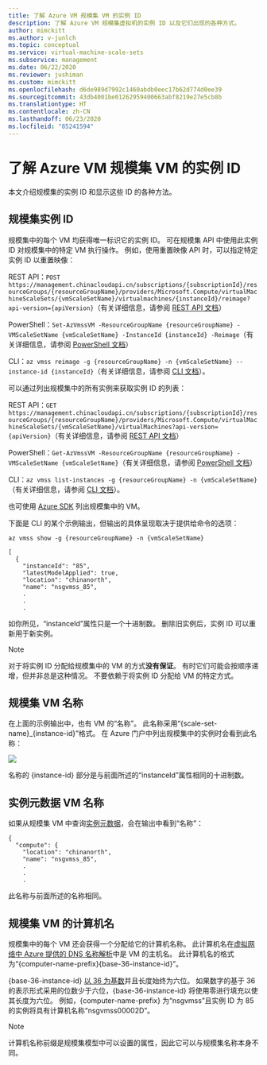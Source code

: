 ```yaml
---
title: 了解 Azure VM 规模集 VM 的实例 ID
description: 了解 Azure VM 规模集虚拟机的实例 ID 以及它们出现的各种方式。
author: mimckitt
ms.author: v-junlch
ms.topic: conceptual
ms.service: virtual-machine-scale-sets
ms.subservice: management
ms.date: 06/22/2020
ms.reviewer: jushiman
ms.custom: mimckitt
ms.openlocfilehash: d6de989d7992c1460abdb0eec17b62d774d0ee39
ms.sourcegitcommit: 43db4001be01262959400663abf8219e27e5cb8b
ms.translationtype: HT
ms.contentlocale: zh-CN
ms.lasthandoff: 06/23/2020
ms.locfileid: "85241594"
---
```

# <a name="understand-instance-ids-for-azure-vm-scale-set-vms"></a>了解 Azure VM 规模集 VM 的实例 ID
本文介绍规模集的实例 ID 和显示这些 ID 的各种方法。

## <a name="scale-set-instance-ids"></a>规模集实例 ID

规模集中的每个 VM 均获得唯一标识它的实例 ID。 可在规模集 API 中使用此实例 ID 对规模集中的特定 VM 执行操作。 例如，使用重置映像 API 时，可以指定特定实例 ID 以重置映像：

REST API：`POST https://management.chinacloudapi.cn/subscriptions/{subscriptionId}/resourceGroups/{resourceGroupName}/providers/Microsoft.Compute/virtualMachineScaleSets/{vmScaleSetName}/virtualmachines/{instanceId}/reimage?api-version={apiVersion}`（有关详细信息，请参阅 [REST API 文档](https://docs.microsoft.com/rest/api/compute/virtualmachinescalesetvms/reimage)）

PowerShell：`Set-AzVmssVM -ResourceGroupName {resourceGroupName} -VMScaleSetName {vmScaleSetName} -InstanceId {instanceId} -Reimage`（有关详细信息，请参阅 [PowerShell 文档](https://docs.microsoft.com/powershell/module/az.compute/set-azvmssvm)）

CLI：`az vmss reimage -g {resourceGroupName} -n {vmScaleSetName} --instance-id {instanceId}`（有关详细信息，请参阅 [CLI 文档](/cli/vmss?view=azure-cli-latest)）。

可以通过列出规模集中的所有实例来获取实例 ID 的列表：

REST API：`GET https://management.chinacloudapi.cn/subscriptions/{subscriptionId}/resourceGroups/{resourceGroupName}/providers/Microsoft.Compute/virtualMachineScaleSets/{vmScaleSetName}/virtualMachines?api-version={apiVersion}`（有关详细信息，请参阅 [REST API 文档](https://docs.microsoft.com/rest/api/compute/virtualmachinescalesetvms/list)）

PowerShell：`Get-AzVmssVM -ResourceGroupName {resourceGroupName} -VMScaleSetName {vmScaleSetName}`（有关详细信息，请参阅 [PowerShell 文档](https://docs.microsoft.com/powershell/module/az.compute/get-azvmssvm)）

CLI：`az vmss list-instances -g {resourceGroupName} -n {vmScaleSetName}`（有关详细信息，请参阅 [CLI 文档](/cli/vmss?view=azure-cli-latest)）。

也可使用 [Azure SDK](/downloads/) 列出规模集中的 VM。

下面是 CLI 的某个示例输出，但输出的具体呈现取决于提供给命令的选项：

```azurecli
az vmss show -g {resourceGroupName} -n {vmScaleSetName}
```

```output
[
  {
    "instanceId": "85",
    "latestModelApplied": true,
    "location": "chinanorth",
    "name": "nsgvmss_85",
    .
    .
    .
```

如你所见，“instanceId”属性只是一个十进制数。 删除旧实例后，实例 ID 可以重新用于新实例。

>[!NOTE]
> 对于将实例 ID 分配给规模集中的 VM 的方式**没有保证**。 有时它们可能会按顺序递增，但并非总是这种情况。 不要依赖于将实例 ID 分配给 VM 的特定方式。

## <a name="scale-set-vm-names"></a>规模集 VM 名称

在上面的示例输出中，也有 VM 的“名称”。 此名称采用“{scale-set-name}_{instance-id}”格式。 在 Azure 门户中列出规模集中的实例时会看到此名称：

![](./media/virtual-machine-scale-sets-instance-ids/vmssInstances.png)

名称的 {instance-id} 部分是与前面所述的“instanceId”属性相同的十进制数。

## <a name="instance-metadata-vm-name"></a>实例元数据 VM 名称

如果从规模集 VM 中查询[实例元数据](../virtual-machines/windows/instance-metadata-service.md)，会在输出中看到“名称”：

```output
{
  "compute": {
    "location": "chinanorth",
    "name": "nsgvmss_85",
    .
    .
    .
```

此名称与前面所述的名称相同。

## <a name="scale-set-vm-computer-name"></a>规模集 VM 的计算机名

规模集中的每个 VM 还会获得一个分配给它的计算机名称。 此计算机名在[虚拟网络中 Azure 提供的 DNS 名称解析](../virtual-network/virtual-networks-name-resolution-for-vms-and-role-instances.md)中是 VM 的主机名。 此计算机名的格式为“{computer-name-prefix}{base-36-instance-id}”。

{base-36-instance-id} [以 36 为基数](https://en.wikipedia.org/wiki/Base36)并且长度始终为六位。 如果数字的基于 36 的表示形式采用的位数少于六位，{base-36-instance-id} 将使用零进行填充以使其长度为六位。 例如，{computer-name-prefix} 为“nsgvmss”且实例 ID 为 85 的实例将具有计算机名称“nsgvmss00002D”。

>[!NOTE]
> 计算机名称前缀是规模集模型中可以设置的属性，因此它可以与规模集名称本身不同。

